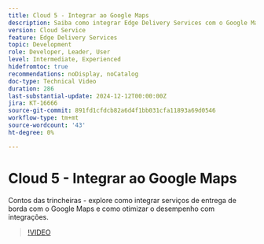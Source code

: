 ```yaml
---
title: Cloud 5 - Integrar ao Google Maps
description: Saiba como integrar Edge Delivery Services com o Google Maps.
version: Cloud Service
feature: Edge Delivery Services
topic: Development
role: Developer, Leader, User
level: Intermediate, Experienced
hidefromtoc: true
recommendations: noDisplay, noCatalog
doc-type: Technical Video
duration: 286
last-substantial-update: 2024-12-12T00:00:00Z
jira: KT-16666
source-git-commit: 891fd1cfdcb82a6d4f1bb031cfa11893a69d0546
workflow-type: tm+mt
source-wordcount: '43'
ht-degree: 0%

---
```



# Cloud 5 - Integrar ao Google Maps

Contos das trincheiras - explore como integrar serviços de entrega de borda com o Google Maps e como otimizar o desempenho com integrações.

>[!VIDEO](https://video.tv.adobe.com/v/3440977/?learn=on&enablevpops)

